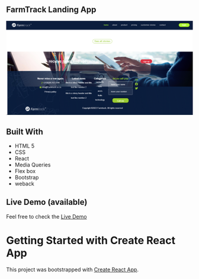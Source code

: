 ## FarmTrack Landing App

![img](./screenshot.png)
## Built With

- HTML 5
- CSS
- React
- Media Queries
- Flex box
- Bootstrap
- weback
## Live Demo (available)

Feel free to check the [Live Demo]( https://farmtrack.netlify.app)

# Getting Started with Create React App

This project was bootstrapped with [Create React App](https://github.com/facebook/create-react-app).
